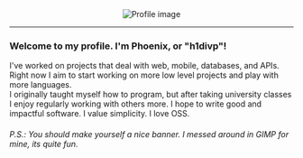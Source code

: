 <div align="center">
    <img src="nextbanner3.jpg" alt="Profile image">
</div>
<hr>
<p>
    <h3>Welcome to my profile. I'm Phoenix, or "h1divp"!</h3>
    I've worked on projects that deal with web, mobile, databases, and APIs. Right now I aim to start working on more low level projects and play with more languages.<br>
    I originally taught myself how to program, but after taking university classes I enjoy regularly working with others more. I hope to write good and impactful software. I value simplicity. I love OSS.
</p>
<h6>P.S.: You should make yourself a nice banner. I messed around in GIMP for mine, its quite fun.</h6>
